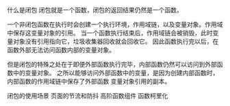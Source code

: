 什么是闭包
闭包就是一个函数，闭包的返回结果仍然是一个函数。

一个非闭包函数在执行时会创建一个执行环境，作用域链，以及变量对象。作用域中保存这变量对象的引用。
当一个函数执行结束后，作用域链会被销毁，此时变量对象没有引用指向它，垃圾收集器回收就会回收它。
因此函数执行完以后，在函数外部无法访问函数内部的变量对象。

但是闭包的特殊之处在于即便外部函数执行完毕，内部函数仍然可以访问到外部函数中的变量对象。
之所以能够访问外部函数中的变量，是因为创建内部函数时，内部函数的作用域链中保存了外部函数
变量对象引用的副本。

闭包的使用场景
页面的节流和防抖
高阶函数组件
函数柯里化
